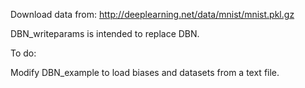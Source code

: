 Download data from:
http://deeplearning.net/data/mnist/mnist.pkl.gz

DBN_writeparams is intended to replace DBN.

To do:

Modify DBN_example to load biases and datasets from a text file.
